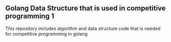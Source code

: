 ## Golang Data Structure that is used in competitive programming 1

This repository includes algorithm and data structure code that is needed for competitive programming in golang
